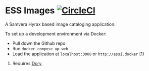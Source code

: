 # ESS Images [![CircleCI](https://circleci.com/gh/IU-Libraries-Joint-Development/essi.svg?style=svg)](https://circleci.com/gh/IU-Libraries-Joint-Development/essi)

A Samvera Hyrax based image cataloging application.


To set up a development environment via Docker:

- Pull down the Github repo
- Run `docker-compose up web`
- Load the application at `localhost:3000` or `http://essi.docker` (1)


1) Requires [Dory](https://github.com/FreedomBen/dory)
